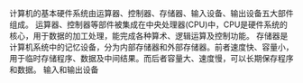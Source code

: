 计算机的基本硬件系统由运算器、控制器、存储器、输入设备、输出设备五大部件组成。
运算器、控制器等部件被集成在中央处理器(CPU)中，CPU是硬件系统的核心，用于数据的加工处理，能完成各种算术、逻辑运算及控制功能。
存储器是计算机系统中的记忆设备，分为内部存储器和外部存储器。前者速度快、容量小，用于临时存储程序、数据及中间结果。而后者容量大、速度慢，可以长期保存程序和数据。
输入和输出设备
